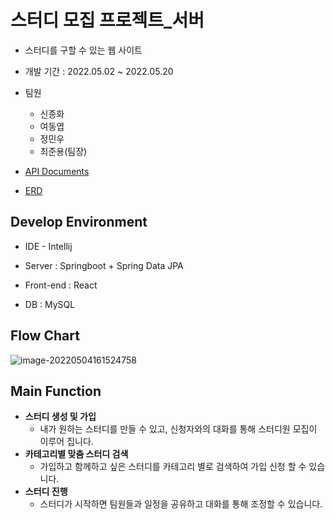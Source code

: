 # 스터디 모집 프로젝트_서버

- 스터디를 구할 수 있는 웹 사이트

- 개발 기간 : 2022.05.02 ~ 2022.05.20

- 팀원
  - 신종화
  - 여동엽
  - 정민우
  - 최준용(팀장)
- [API Documents](https://github.com/study-project-multicampus/springboot_server/wiki)
- [ERD](https://www.erdcloud.com/d/9qKnQaNNNGd7tdzLB)

## Develop Environment

- IDE - Intellij
- Server : Springboot + Spring Data JPA
- Front-end : React

- DB : MySQL



## Flow Chart

![image-20220504161524758](https://user-images.githubusercontent.com/55189658/166639055-19f8c146-4eb5-4fb8-a63b-951d5edbec47.png)



## Main Function

- **스터디 생성 및 가입**
  - 내가 원하는 스터디를 만들 수 있고, 신청자와의 대화를 통해 스터디원 모집이 이루어 집니다.
- **카테고리별 맞춤 스터디 검색**
  - 가입하고 함께하고 싶은 스터디를 카테고리 별로 검색하여 가입 신청 할 수 있습니다.
- **스터디 진행**
  - 스터디가 시작하면 팀원들과 일정을 공유하고 대화를 통해 조정할 수 있습니다.



